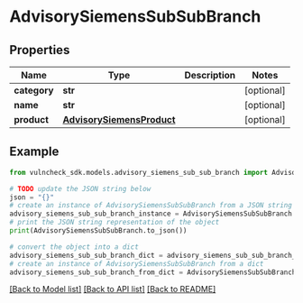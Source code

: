 # AdvisorySiemensSubSubBranch


## Properties

Name | Type | Description | Notes
------------ | ------------- | ------------- | -------------
**category** | **str** |  | [optional] 
**name** | **str** |  | [optional] 
**product** | [**AdvisorySiemensProduct**](AdvisorySiemensProduct.md) |  | [optional] 

## Example

```python
from vulncheck_sdk.models.advisory_siemens_sub_sub_branch import AdvisorySiemensSubSubBranch

# TODO update the JSON string below
json = "{}"
# create an instance of AdvisorySiemensSubSubBranch from a JSON string
advisory_siemens_sub_sub_branch_instance = AdvisorySiemensSubSubBranch.from_json(json)
# print the JSON string representation of the object
print(AdvisorySiemensSubSubBranch.to_json())

# convert the object into a dict
advisory_siemens_sub_sub_branch_dict = advisory_siemens_sub_sub_branch_instance.to_dict()
# create an instance of AdvisorySiemensSubSubBranch from a dict
advisory_siemens_sub_sub_branch_from_dict = AdvisorySiemensSubSubBranch.from_dict(advisory_siemens_sub_sub_branch_dict)
```
[[Back to Model list]](../README.md#documentation-for-models) [[Back to API list]](../README.md#documentation-for-api-endpoints) [[Back to README]](../README.md)


